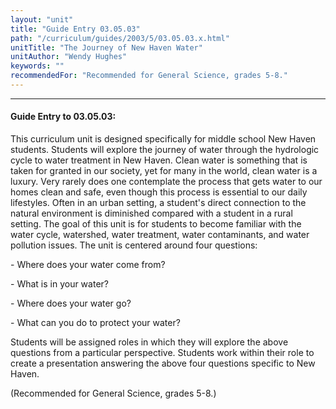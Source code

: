 ```yaml
---
layout: "unit"
title: "Guide Entry 03.05.03"
path: "/curriculum/guides/2003/5/03.05.03.x.html"
unitTitle: "The Journey of New Haven Water"
unitAuthor: "Wendy Hughes"
keywords: ""
recommendedFor: "Recommended for General Science, grades 5-8."
---
```

<body>
<hr/>
<h4>
Guide Entry to 03.05.03:
</h4>
<p>
This curriculum unit is designed specifically for middle school New Haven students.  Students will explore the journey of water through the hydrologic cycle to water treatment in New Haven. Clean water is something that is taken for granted in our society, yet for many in the world, clean water is a luxury.  Very rarely does one contemplate the process that gets water to our homes clean and safe, even though this process is essential to our daily lifestyles. Often in an urban setting, a student's direct connection to the natural environment is diminished compared with a student in a rural setting. The goal of this unit is for students to become familiar with the water cycle, watershed, water treatment, water contaminants, and water pollution issues.  The unit is centered around four questions:
</p>
<p>
-  Where does your water come from?
</p>
<p>
-  What is in your water?
</p>
<p>
-  Where does your water go?
</p>
<p>
-  What can you do to protect your water?
</p>
<p>
Students will be assigned roles in which they will explore the above questions from a particular perspective. Students work within their role to create a presentation answering the above four questions specific to New Haven.
</p>
<p>
(Recommended for General Science, grades 5-8.)
</p>
</body>